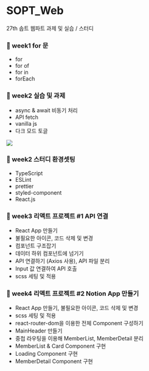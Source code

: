 # SOPT_Web
27th 솝트 웹파트 과제 및 실습 / 스터디

### 🐝 week1 for 문
- for
- for of
- for in
- forEach

### 🐝 week2 실습 및 과제
- async & await 비동기 처리
- API fetch
- vanilla js
- 다크 모드 토글

![](https://im6.ezgif.com/tmp/ezgif-6-f9111f500e55.gif)

### 🐝 week2 스터디 환경셋팅
- TypeScript
- ESLint
- prettier
- styled-component
- React.js

### 🐝 week3 리액트 프로젝트 #1 API 연결
- React App 만들기
- 불필요한 아이콘, 코드 삭제 및 변경
- 컴포넌트 구조잡기
- 데이터 하위 컴포넌트에 넘기기
- API 연결하기 (Axios 사용), API 파일 분리
- Input 값 연결하여 API 호출
- scss 세팅 및 적용

### 🐝 week4 리액트 프로젝트 #2 Notion App 만들기
- React App 만들기, 불필요한 아이콘, 코드 삭제 및 변경
- scss 세팅 및 적용
- react-router-dom을 이용한 전체 Component 구성하기
- MainHeader 만들기
- 중첩 라우팅을 이용해 MemberList, MemberDetail 분리
- MemberList & Card Component 구현
- Loading Component 구현
- MemberDetail Component 구현
